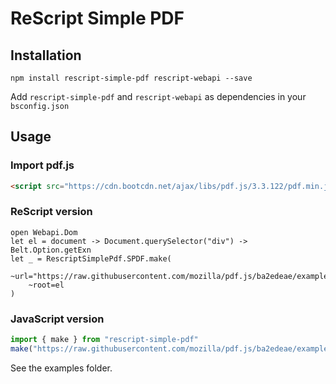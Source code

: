 # ReScript Simple PDF


## Installation

```
npm install rescript-simple-pdf rescript-webapi --save
```

Add `rescript-simple-pdf` and `rescript-webapi` as dependencies in your `bsconfig.json`


## Usage

### Import pdf.js

```html
<script src="https://cdn.bootcdn.net/ajax/libs/pdf.js/3.3.122/pdf.min.js"></script>
```

### ReScript version

```rescript
open Webapi.Dom
let el = document -> Document.querySelector("div") -> Belt.Option.getExn
let _ = RescriptSimplePdf.SPDF.make(
    ~url="https://raw.githubusercontent.com/mozilla/pdf.js/ba2edeae/examples/learning/helloworld.pdf", 
    ~root=el
) 
```

### JavaScript version

```javascript
import { make } from "rescript-simple-pdf"
make("https://raw.githubusercontent.com/mozilla/pdf.js/ba2edeae/examples/learning/helloworld.pdf", document.getElementById("root"))
```

See the examples folder.

